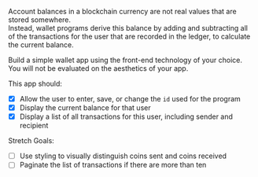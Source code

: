 Account balances in a blockchain currency are not real values that are stored somewhere.  
Instead, wallet programs derive this balance by adding and subtracting all of the transactions for 
the user that are recorded in the ledger, to calculate the current balance.

Build a simple wallet app using the front-end technology of your choice.  You will not be evaluated 
on the aesthetics of your app.

This app should:
   - [x] Allow the user to enter, save, or change the `id` used for the program
   - [x] Display the current balance for that user
   - [x] Display a list of all transactions for this user, including sender and recipient

Stretch Goals:
   - [ ] Use styling to visually distinguish coins sent and coins received
   - [ ] Paginate the list of transactions if there are more than ten